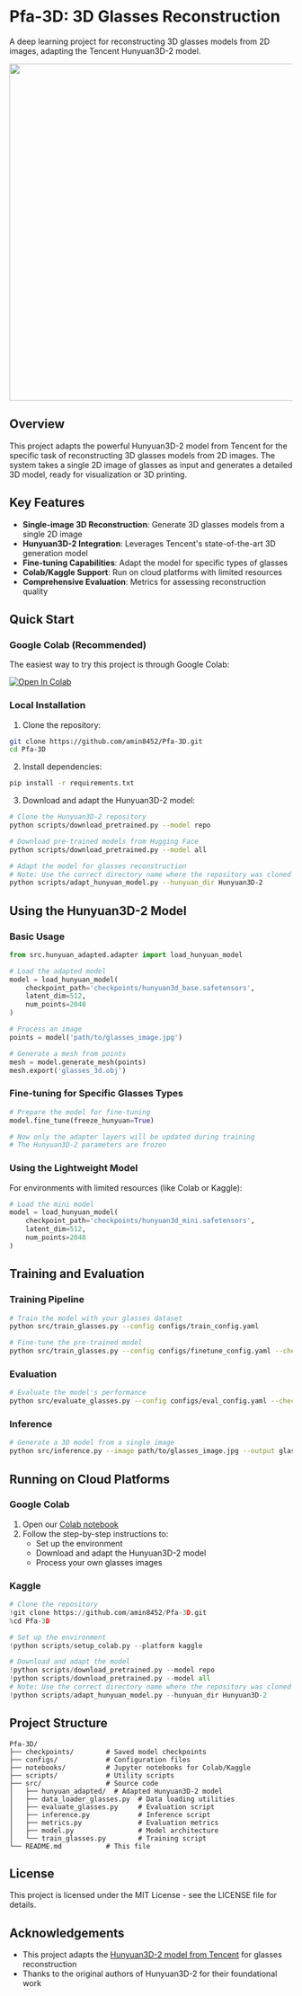 # Pfa-3D: 3D Glasses Reconstruction

A deep learning project for reconstructing 3D glasses models from 2D images, adapting the Tencent Hunyuan3D-2 model.

<p align="center">
  <img src="https://github.com/user-attachments/assets/efb402a1-0b09-41e0-a6cb-259d442e76aa" width="600">
</p>

## Overview

This project adapts the powerful Hunyuan3D-2 model from Tencent for the specific task of reconstructing 3D glasses models from 2D images. The system takes a single 2D image of glasses as input and generates a detailed 3D model, ready for visualization or 3D printing.

## Key Features

- **Single-image 3D Reconstruction**: Generate 3D glasses models from a single 2D image
- **Hunyuan3D-2 Integration**: Leverages Tencent's state-of-the-art 3D generation model
- **Fine-tuning Capabilities**: Adapt the model for specific types of glasses
- **Colab/Kaggle Support**: Run on cloud platforms with limited resources
- **Comprehensive Evaluation**: Metrics for assessing reconstruction quality

## Quick Start

### Google Colab (Recommended)

The easiest way to try this project is through Google Colab:

[![Open In Colab](https://colab.research.google.com/assets/colab-badge.svg)](https://colab.research.google.com/github/amin8452/Pfa-3D/blob/master/notebooks/hunyuan3d_glasses_colab.ipynb)

### Local Installation

1. Clone the repository:
```bash
git clone https://github.com/amin8452/Pfa-3D.git
cd Pfa-3D
```

2. Install dependencies:
```bash
pip install -r requirements.txt
```

3. Download and adapt the Hunyuan3D-2 model:
```bash
# Clone the Hunyuan3D-2 repository
python scripts/download_pretrained.py --model repo

# Download pre-trained models from Hugging Face
python scripts/download_pretrained.py --model all

# Adapt the model for glasses reconstruction
# Note: Use the correct directory name where the repository was cloned
python scripts/adapt_hunyuan_model.py --hunyuan_dir Hunyuan3D-2
```

## Using the Hunyuan3D-2 Model

### Basic Usage

```python
from src.hunyuan_adapted.adapter import load_hunyuan_model

# Load the adapted model
model = load_hunyuan_model(
    checkpoint_path='checkpoints/hunyuan3d_base.safetensors',
    latent_dim=512,
    num_points=2048
)

# Process an image
points = model('path/to/glasses_image.jpg')

# Generate a mesh from points
mesh = model.generate_mesh(points)
mesh.export('glasses_3d.obj')
```

### Fine-tuning for Specific Glasses Types

```python
# Prepare the model for fine-tuning
model.fine_tune(freeze_hunyuan=True)

# Now only the adapter layers will be updated during training
# The Hunyuan3D-2 parameters are frozen
```

### Using the Lightweight Model

For environments with limited resources (like Colab or Kaggle):

```python
# Load the mini model
model = load_hunyuan_model(
    checkpoint_path='checkpoints/hunyuan3d_mini.safetensors',
    latent_dim=512,
    num_points=2048
)
```

## Training and Evaluation

### Training Pipeline

```bash
# Train the model with your glasses dataset
python src/train_glasses.py --config configs/train_config.yaml

# Fine-tune the pre-trained model
python src/train_glasses.py --config configs/finetune_config.yaml --checkpoint checkpoints/hunyuan3d_base.safetensors
```

### Evaluation

```bash
# Evaluate the model's performance
python src/evaluate_glasses.py --config configs/eval_config.yaml --checkpoint checkpoints/model.pth --visualize
```

### Inference

```bash
# Generate a 3D model from a single image
python src/inference.py --image path/to/glasses_image.jpg --output glasses_3d.obj
```

## Running on Cloud Platforms

### Google Colab

1. Open our [Colab notebook](https://colab.research.google.com/github/amin8452/Pfa-3D/blob/master/notebooks/hunyuan3d_glasses_colab.ipynb)
2. Follow the step-by-step instructions to:
   - Set up the environment
   - Download and adapt the Hunyuan3D-2 model
   - Process your own glasses images

### Kaggle

```python
# Clone the repository
!git clone https://github.com/amin8452/Pfa-3D.git
%cd Pfa-3D

# Set up the environment
!python scripts/setup_colab.py --platform kaggle

# Download and adapt the model
!python scripts/download_pretrained.py --model repo
!python scripts/download_pretrained.py --model all
# Note: Use the correct directory name where the repository was cloned
!python scripts/adapt_hunyuan_model.py --hunyuan_dir Hunyuan3D-2
```

## Project Structure

```
Pfa-3D/
├── checkpoints/        # Saved model checkpoints
├── configs/            # Configuration files
├── notebooks/          # Jupyter notebooks for Colab/Kaggle
├── scripts/            # Utility scripts
├── src/                # Source code
│   ├── hunyuan_adapted/  # Adapted Hunyuan3D-2 model
│   ├── data_loader_glasses.py  # Data loading utilities
│   ├── evaluate_glasses.py     # Evaluation script
│   ├── inference.py            # Inference script
│   ├── metrics.py              # Evaluation metrics
│   ├── model.py                # Model architecture
│   └── train_glasses.py        # Training script
└── README.md           # This file
```

## License

This project is licensed under the MIT License - see the LICENSE file for details.

## Acknowledgements

- This project adapts the [Hunyuan3D-2 model from Tencent](https://github.com/Tencent/Hunyuan3D-2) for glasses reconstruction
- Thanks to the original authors of Hunyuan3D-2 for their foundational work
